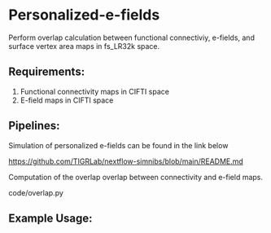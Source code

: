 # Personalized-e-fields
Perform overlap calculation between functional connectiviy, e-fields, and surface vertex area maps in fs_LR32k space.

## Requirements:
1. Functional connectivity maps in CIFTI space
2. E-field maps in CIFTI space

## Pipelines:

Simulation of personalized e-fields can be found in the link below 

https://github.com/TIGRLab/nextflow-simnibs/blob/main/README.md

Computation of the overlap overlap between connectivity and e-field maps.

code/overlap.py

## Example Usage:



